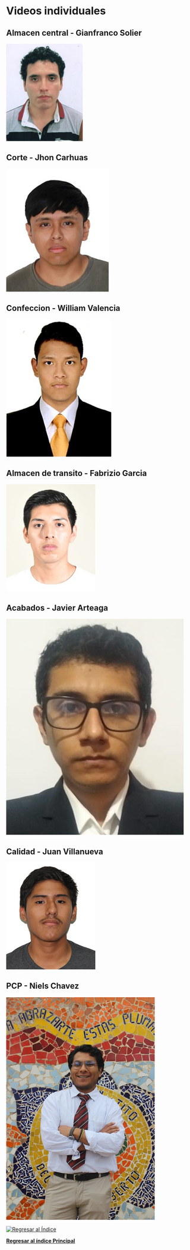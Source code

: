 # Videos individuales
## Almacen central - Gianfranco Solier

[![](../Integrantes/Gianfranco%20Solier/Gianfranco%20Solier.png)](https://youtu.be/UzqDr_pH5vA)

## Corte - Jhon Carhuas

[![](../Integrantes/Jhon%20Carhuas/Jhon%20Carhuas.png)](https://youtu.be/y3-PwvGhkfE)

## Confeccion - William Valencia

[![](../Integrantes/William%20Valencia/William%20Valencia.jpg)](https://www.youtube.com/_MZxRfZrbCo)

## Almacen de transito - Fabrizio Garcia

[![](../Integrantes/Fabrizio%20Garcia/Fabrizio%20Garcia.jpg)](https://www.youtube.com/)

## Acabados - Javier Arteaga

[![](../Integrantes/Javier%20Arteaga/Javier%20Arteaga.jpg)](https://www.youtube.com/watch?v=ObTiKyj-0g4)


## Calidad - Juan Villanueva

[![](../Integrantes/Juan%20Villanueva/Juan%20Villanueva.jpg)](https://www.youtube.com/)

## PCP - Niels Chavez

[![](../Integrantes/Niels%20Chavez/Niels%20Chavez.jpg)](https://www.youtube.com/)


[![Regresar al Índice](https://img.shields.io/badge/Regresar_al_Índice-Verde?style=for-the-badge&logoColor=white)](./entregable%204-indice.md)

**[Regresar al índice Principal](../README.md)**

